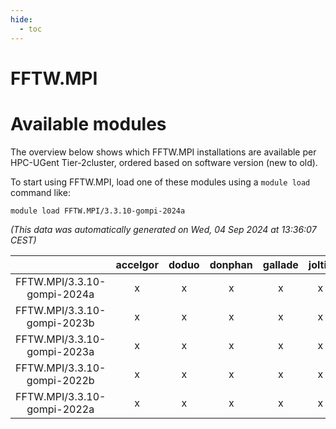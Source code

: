 ```yaml
---
hide:
  - toc
---
```


FFTW.MPI
========

# Available modules


The overview below shows which FFTW.MPI installations are available per HPC-UGent Tier-2cluster, ordered based on software version (new to old).

To start using FFTW.MPI, load one of these modules using a `module load` command like:

```shell
module load FFTW.MPI/3.3.10-gompi-2024a
```

*(This data was automatically generated on Wed, 04 Sep 2024 at 13:36:07 CEST)*  

| |accelgor|doduo|donphan|gallade|joltik|shinx|skitty|
| :---: | :---: | :---: | :---: | :---: | :---: | :---: | :---: |
|FFTW.MPI/3.3.10-gompi-2024a|x|x|x|x|x|x|x|
|FFTW.MPI/3.3.10-gompi-2023b|x|x|x|x|x|x|x|
|FFTW.MPI/3.3.10-gompi-2023a|x|x|x|x|x|x|x|
|FFTW.MPI/3.3.10-gompi-2022b|x|x|x|x|x|-|x|
|FFTW.MPI/3.3.10-gompi-2022a|x|x|x|x|x|x|x|
